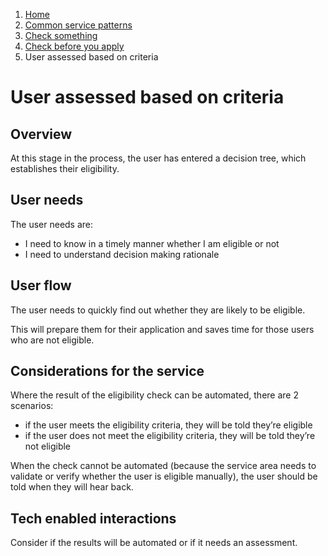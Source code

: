 1.  [Home](/docs/core/contents)
2.	[Common service patterns](/docs/documentation/core/common-service-patterns/overview)
3.  [Check something](docs/documentation/core/common-service-patterns/service-patterns/check-something/overview)
4.  [Check before you apply](/docs/documentation/core/common-service-patterns/service-patterns/check-something/check-before-you-apply/overview)
5.  User assessed based on criteria

# User assessed based on criteria

## Overview

At this stage in the process, the user has entered a decision tree, which establishes their eligibility. 

## User needs

The user needs are:

* I need to know in a timely manner whether I am eligible or not
* I need to understand decision making rationale

## User flow

The user needs to quickly find out whether they are likely to be eligible. 

This will prepare them for their application and saves time for those users who are not eligible. 

## Considerations for the service

Where the result of the eligibility check can be automated, there are 2 scenarios: 

* if the user meets the eligibility criteria, they will be told they’re eligible
* if the user does not meet the eligibility criteria, they will be told they’re not eligible

When the check cannot be automated (because the service area needs to validate or verify whether the user is eligible manually), the user should be told when they will hear back. 

## Tech enabled interactions

Consider if the results will be automated or if it needs an assessment.
